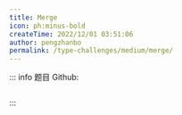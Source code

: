 ```yaml
---
title: Merge
icon: ph:minus-bold
createTime: 2022/12/01 03:51:06
author: pengzhanbo
permalink: /type-challenges/medium/merge/
---
```


::: info 题目
Github: []()

```ts

```

:::
